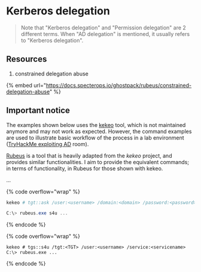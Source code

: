 # Kerberos delegation

> Note that "Kerberos delegation" and "Permission delegation" are 2 different terms. When "AD delegation" is mentioned, it usually refers to "Kerberos delegation".

## Resources

1. constrained delegation abuse

{% embed url="https://docs.specterops.io/ghostpack/rubeus/constrained-delegation-abuse" %}

## Important notice

The examples shown below uses the [kekeo](https://github.com/gentilkiwi/kekeo) tool, which is not maintained anymore and may not work as expected. However, the command examples are used to illustrate basic workflow of the process in a lab environment ([TryHackMe exploiting AD](https://tryhackme.com/room/exploitingad) room).&#x20;

[Rubeus](https://github.com/GhostPack/Rubeus) is a tool that is heavily adapted from the _kekeo_ project, and provides similar functionalities. I aim to provide the equivalent commands; in terms of functionality, in Rubeus for those shown with kekeo.

...

{% code overflow="wrap" %}
```powershell
kekeo # tgt::ask /user:<username> /domain:<domain> /password:<password>

C:\> rubeus.exe s4u ... 
```
{% endcode %}

{% code overflow="wrap" %}
```
kekeo # tgs::s4u /tgt:<TGT> /user:<username> /service:<servicename>
C:\> rubeus.exe ... 
```
{% endcode %}
